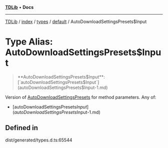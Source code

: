 [**TDLib**](../../../../../../README.md) • **Docs**

***

[TDLib](../../../../../../modules.md) / [index](../../../../../README.md) / [types](../../../README.md) / [default](../README.md) / AutoDownloadSettingsPresets$Input

# Type Alias: AutoDownloadSettingsPresets$Input

> **AutoDownloadSettingsPresets$Input**: [`autoDownloadSettingsPresets$Input`](autoDownloadSettingsPresets$Input-1.md)

Version of [AutoDownloadSettingsPresets](AutoDownloadSettingsPresets.md) for method parameters.
Any of:
- [autoDownloadSettingsPresets$Input](autoDownloadSettingsPresets$Input-1.md)

## Defined in

dist/generated/types.d.ts:65544
